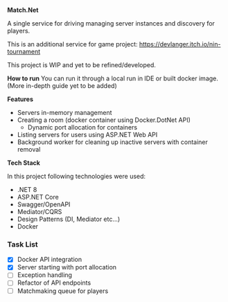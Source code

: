 **Match.Net**

A single service for driving managing server instances and discovery for players.

This is an additional service for game project: https://devlanger.itch.io/nin-tournament

This project is WIP and yet to be refined/developed.

**How to run**
You can run it through a local run in IDE or built docker image.
(More in-depth guide yet to be added)

**Features**
- Servers in-memory management
- Creating a room (docker container using Docker.DotNet API)
  - Dynamic port allocation for containers
- Listing servers for users using ASP.NET Web API
- Background worker for cleaning up inactive servers with container removal

**Tech Stack**

In this project following technologies were used:
- .NET 8
- ASP.NET Core
- Swagger/OpenAPI
- Mediator/CQRS
- Design Patterns (DI, Mediator etc...)
- Docker

### Task List

- [X] Docker API integration
- [X] Server starting with port allocation
- [ ] Exception handling
- [ ] Refactor of API endpoints
- [ ] Matchmaking queue for players 
